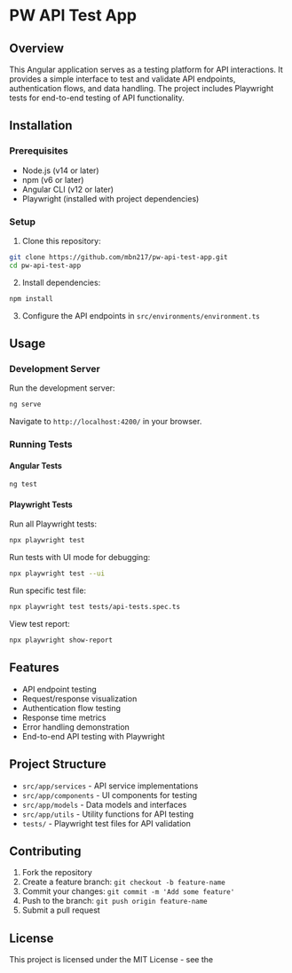 # PW API Test App

## Overview
This Angular application serves as a testing platform for API interactions. It provides a simple interface to test and validate API endpoints, authentication flows, and data handling. The project includes Playwright tests for end-to-end testing of API functionality.

## Installation

### Prerequisites
- Node.js (v14 or later)
- npm (v6 or later)
- Angular CLI (v12 or later)
- Playwright (installed with project dependencies)

### Setup
1. Clone this repository:
```bash
git clone https://github.com/mbn217/pw-api-test-app.git
cd pw-api-test-app
```

2. Install dependencies:
```bash
npm install
```

3. Configure the API endpoints in `src/environments/environment.ts`

## Usage

### Development Server
Run the development server:
```bash
ng serve
```
Navigate to `http://localhost:4200/` in your browser.

### Running Tests

#### Angular Tests
```bash
ng test
```

#### Playwright Tests
Run all Playwright tests:
```bash
npx playwright test
```

Run tests with UI mode for debugging:
```bash
npx playwright test --ui
```

Run specific test file:
```bash
npx playwright test tests/api-tests.spec.ts
```

View test report:
```bash
npx playwright show-report
```

## Features
- API endpoint testing
- Request/response visualization
- Authentication flow testing
- Response time metrics
- Error handling demonstration
- End-to-end API testing with Playwright

## Project Structure
- `src/app/services` - API service implementations
- `src/app/components` - UI components for testing
- `src/app/models` - Data models and interfaces
- `src/app/utils` - Utility functions for API testing
- `tests/` - Playwright test files for API validation

## Contributing
1. Fork the repository
2. Create a feature branch: `git checkout -b feature-name`
3. Commit your changes: `git commit -m 'Add some feature'`
4. Push to the branch: `git push origin feature-name`
5. Submit a pull request

## License
This project is licensed under the MIT License - see the